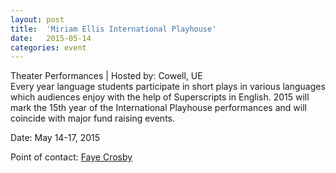 ```yaml
---
layout: post
title:  'Miriam Ellis International Playhouse'
date:   2015-05-14
categories: event
---
```

<div class="event-type-host">Theater Performances | Hosted by: Cowell, UE</div>
Every year language students participate in short plays in various languages which audiences enjoy with the help of Superscripts in English. 2015 will mark the 15th year of the International Playhouse performances and will coincide with major fund raising events.

Date: May 14-17, 2015

Point of contact: [Faye Crosby](mailto:fjcrosby@ucsc.edu)